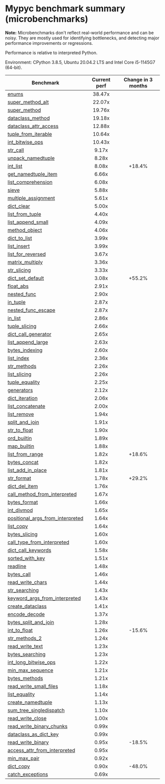 # Mypyc benchmark summary (microbenchmarks)

**Note:** Microbenchmarks don't reflect real-world performance and can be noisy.
           They are mostly used for identifying bottlenecks, and detecting major performance
           improvements or regressions.

Performance is relative to interpreted Python.

Environment: CPython 3.8.5, Ubuntu 20.04.2 LTS and Intel Core i5-1145G7 (64-bit).

| Benchmark | Current perf | Change in 3 months |
| --- | :---: | :---: |
| [enums](benchmarks/enums.md) | 38.47x |  |
| [super_method_alt](benchmarks/super_method_alt.md) | 22.07x |  |
| [super_method](benchmarks/super_method.md) | 19.76x |  |
| [dataclass_method](benchmarks/dataclass_method.md) | 19.18x |  |
| [dataclass_attr_access](benchmarks/dataclass_attr_access.md) | 12.88x |  |
| [tuple_from_iterable](benchmarks/tuple_from_iterable.md) | 10.64x |  |
| [int_bitwise_ops](benchmarks/int_bitwise_ops.md) | 10.43x |  |
| [str_call](benchmarks/str_call.md) | 9.17x |  |
| [unpack_namedtuple](benchmarks/unpack_namedtuple.md) | 8.28x |  |
| [int_list](benchmarks/int_list.md) | 8.08x | +18.4% |
| [get_namedtuple_item](benchmarks/get_namedtuple_item.md) | 6.66x |  |
| [list_comprehension](benchmarks/list_comprehension.md) | 6.08x |  |
| [sieve](benchmarks/sieve.md) | 5.88x |  |
| [multiple_assignment](benchmarks/multiple_assignment.md) | 5.61x |  |
| [dict_clear](benchmarks/dict_clear.md) | 5.00x |  |
| [list_from_tuple](benchmarks/list_from_tuple.md) | 4.40x |  |
| [list_append_small](benchmarks/list_append_small.md) | 4.09x |  |
| [method_object](benchmarks/method_object.md) | 4.06x |  |
| [dict_to_list](benchmarks/dict_to_list.md) | 3.99x |  |
| [list_insert](benchmarks/list_insert.md) | 3.99x |  |
| [list_for_reversed](benchmarks/list_for_reversed.md) | 3.67x |  |
| [matrix_multiply](benchmarks/matrix_multiply.md) | 3.36x |  |
| [str_slicing](benchmarks/str_slicing.md) | 3.33x |  |
| [dict_set_default](benchmarks/dict_set_default.md) | 3.08x | +55.2% |
| [float_abs](benchmarks/float_abs.md) | 2.91x |  |
| [nested_func](benchmarks/nested_func.md) | 2.90x |  |
| [in_tuple](benchmarks/in_tuple.md) | 2.87x |  |
| [nested_func_escape](benchmarks/nested_func_escape.md) | 2.87x |  |
| [in_list](benchmarks/in_list.md) | 2.86x |  |
| [tuple_slicing](benchmarks/tuple_slicing.md) | 2.66x |  |
| [dict_call_generator](benchmarks/dict_call_generator.md) | 2.65x |  |
| [list_append_large](benchmarks/list_append_large.md) | 2.63x |  |
| [bytes_indexing](benchmarks/bytes_indexing.md) | 2.60x |  |
| [list_index](benchmarks/list_index.md) | 2.36x |  |
| [str_methods](benchmarks/str_methods.md) | 2.26x |  |
| [list_slicing](benchmarks/list_slicing.md) | 2.26x |  |
| [tuple_equality](benchmarks/tuple_equality.md) | 2.25x |  |
| [generators](benchmarks/generators.md) | 2.12x |  |
| [dict_iteration](benchmarks/dict_iteration.md) | 2.06x |  |
| [list_concatenate](benchmarks/list_concatenate.md) | 2.00x |  |
| [list_remove](benchmarks/list_remove.md) | 1.94x |  |
| [split_and_join](benchmarks/split_and_join.md) | 1.91x |  |
| [str_to_float](benchmarks/str_to_float.md) | 1.90x |  |
| [ord_builtin](benchmarks/ord_builtin.md) | 1.89x |  |
| [map_builtin](benchmarks/map_builtin.md) | 1.88x |  |
| [list_from_range](benchmarks/list_from_range.md) | 1.82x | +18.6% |
| [bytes_concat](benchmarks/bytes_concat.md) | 1.82x |  |
| [list_add_in_place](benchmarks/list_add_in_place.md) | 1.81x |  |
| [str_format](benchmarks/str_format.md) | 1.78x | +29.2% |
| [dict_del_item](benchmarks/dict_del_item.md) | 1.76x |  |
| [call_method_from_interpreted](benchmarks/call_method_from_interpreted.md) | 1.67x |  |
| [bytes_format](benchmarks/bytes_format.md) | 1.66x |  |
| [int_divmod](benchmarks/int_divmod.md) | 1.65x |  |
| [positional_args_from_interpreted](benchmarks/positional_args_from_interpreted.md) | 1.64x |  |
| [list_copy](benchmarks/list_copy.md) | 1.64x |  |
| [bytes_slicing](benchmarks/bytes_slicing.md) | 1.60x |  |
| [call_type_from_interpreted](benchmarks/call_type_from_interpreted.md) | 1.60x |  |
| [dict_call_keywords](benchmarks/dict_call_keywords.md) | 1.58x |  |
| [sorted_with_key](benchmarks/sorted_with_key.md) | 1.51x |  |
| [readline](benchmarks/readline.md) | 1.48x |  |
| [bytes_call](benchmarks/bytes_call.md) | 1.46x |  |
| [read_write_chars](benchmarks/read_write_chars.md) | 1.44x |  |
| [str_searching](benchmarks/str_searching.md) | 1.43x |  |
| [keyword_args_from_interpreted](benchmarks/keyword_args_from_interpreted.md) | 1.43x |  |
| [create_dataclass](benchmarks/create_dataclass.md) | 1.41x |  |
| [encode_decode](benchmarks/encode_decode.md) | 1.37x |  |
| [bytes_split_and_join](benchmarks/bytes_split_and_join.md) | 1.28x |  |
| [int_to_float](benchmarks/int_to_float.md) | 1.26x | -15.6% |
| [str_methods_2](benchmarks/str_methods_2.md) | 1.24x |  |
| [read_write_text](benchmarks/read_write_text.md) | 1.23x |  |
| [bytes_searching](benchmarks/bytes_searching.md) | 1.23x |  |
| [int_long_bitwise_ops](benchmarks/int_long_bitwise_ops.md) | 1.22x |  |
| [min_max_sequence](benchmarks/min_max_sequence.md) | 1.21x |  |
| [bytes_methods](benchmarks/bytes_methods.md) | 1.21x |  |
| [read_write_small_files](benchmarks/read_write_small_files.md) | 1.18x |  |
| [list_equality](benchmarks/list_equality.md) | 1.14x |  |
| [create_namedtuple](benchmarks/create_namedtuple.md) | 1.13x |  |
| [sum_tree_singledispatch](benchmarks/sum_tree_singledispatch.md) | 1.10x |  |
| [read_write_close](benchmarks/read_write_close.md) | 1.00x |  |
| [read_write_binary_chunks](benchmarks/read_write_binary_chunks.md) | 0.99x |  |
| [dataclass_as_dict_key](benchmarks/dataclass_as_dict_key.md) | 0.99x |  |
| [read_write_binary](benchmarks/read_write_binary.md) | 0.95x | -18.5% |
| [access_attr_from_interpreted](benchmarks/access_attr_from_interpreted.md) | 0.95x |  |
| [min_max_pair](benchmarks/min_max_pair.md) | 0.92x |  |
| [dict_copy](benchmarks/dict_copy.md) | 0.90x | -48.0% |
| [catch_exceptions](benchmarks/catch_exceptions.md) | 0.69x |  |
